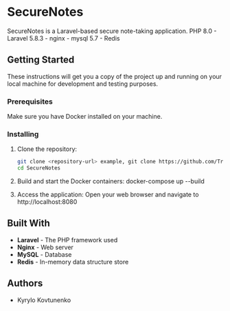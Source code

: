 # SecureNotes

SecureNotes is a Laravel-based secure note-taking application. PHP 8.0 - Laravel 5.8.3 - nginx - mysql 5.7 - Redis

## Getting Started

These instructions will get you a copy of the project up and running on your local machine for development and testing purposes.

### Prerequisites

Make sure you have Docker installed on your machine.

### Installing

1. Clone the repository:
   ```bash
   git clone <repository-url> example, git clone https://github.com/Trevil1990/SecureNotes.git
   cd SecureNotes

2. Build and start the Docker containers:
   docker-compose up --build

3. Access the application:
Open your web browser and navigate to http://localhost:8080

## Built With
- **Laravel** - The PHP framework used
- **Nginx** - Web server
- **MySQL** - Database
- **Redis** - In-memory data structure store

## Authors
- Kyrylo Kovtunenko
